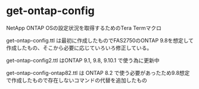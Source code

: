 # get-ontap-config
NetApp ONTAP OSの設定状況を取得するためのTera Termマクロ

get-ontap-config.ttl は最初に作成したものでFAS2750のONTAP 9.8を想定して作成したもの、そこから必要に応じていろいろ修正している。

get-ontap-config2.ttl はONTAP 9.1, 9.8, 9.10.1 で使う為に更新中

get-ontap-config-ontap82.ttl は ONTAP 8.2 で使う必要があったため9.8想定で作成したもので存在しないコマンドの代替を追加したもの

